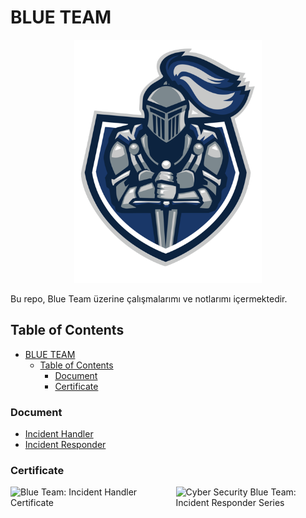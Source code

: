 <!-- markdownlint template -->
<!-- markdownlint-disable MD033 -->

# BLUE TEAM

<p align="center">
    <img src="./assets/logo.png" width="300" alt="blue team logo">
</p>

Bu repo, Blue Team üzerine çalışmalarımı ve notlarımı içermektedir.

## Table of Contents

- [BLUE TEAM](#blue-team)
  - [Table of Contents](#table-of-contents)
    - [Document](#document)
    - [Certificate](#certificate)

### Document

- [Incident Handler](<documents/Incident Handler.md>)
- [Incident Responder](<documents/Incident Responder.md>)

### Certificate

<p align="center">
<div style="display: flex; justify-content: center; align-items: center; gap: 25px;">
    <img src="./certificate/incident_handler_certificate.jpg" width="400" alt="Blue Team: Incident Handler Certificate">
    <img src="./certificate/incident_responder_certificate.jpg" width="400" alt="Cyber Security Blue Team: Incident Responder Series">
</div>
